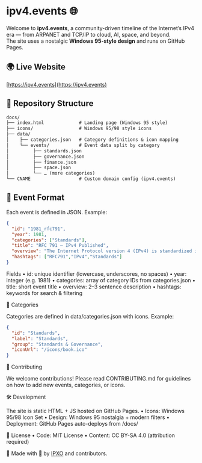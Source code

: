 # ipv4.events 🌐

Welcome to **ipv4.events**, a community-driven timeline of the Internet’s IPv4 era — from ARPANET and TCP/IP to cloud, AI, space, and beyond.  
The site uses a nostalgic **Windows 95-style design** and runs on GitHub Pages.

## 🌍 Live Website
[https://ipv4.events](https://ipv4.events)

## 📂 Repository Structure
```txt
docs/
├── index.html             # Landing page (Windows 95 style)
├── icons/                 # Windows 95/98 style icons
├── data/
│    ├── categories.json   # Category definitions & icon mapping
│    └── events/           # Event data split by category
│         ├── standards.json
│         ├── governance.json
│         ├── finance.json
│         ├── space.json
│         └── … (more categories)
└── CNAME                  # Custom domain config (ipv4.events)
```

## 📝 Event Format

Each event is defined in JSON. Example:

```json
{
  "id": "1981_rfc791",
  "year": 1981,
  "categories": ["Standards"],
  "title": "RFC 791 — IPv4 Published",
  "overview": "The Internet Protocol version 4 (IPv4) is standardized in RFC 791, defining the dominant packet format for decades.",
  "hashtags": ["RFC791","IPv4","Standards"]
}
```

Fields
	• id: unique identifier (lowercase, underscores, no spaces)
	• year: integer (e.g. 1981)
	• categories: array of category IDs from categories.json
	• title: short event title
	• overview: 2–3 sentence description
	• hashtags: keywords for search & filtering

📂 Categories

Categories are defined in data/categories.json with icons. Example:
```json
{
  "id": "Standards",
  "label": "Standards",
  "group": "Standards & Governance",
  "iconUrl": "/icons/book.ico"
}
```
🤝 Contributing

We welcome contributions!
Please read CONTRIBUTING.md for guidelines on how to add new events, categories, or icons.

🛠 Development

The site is static HTML + JS hosted on GitHub Pages.
	• Icons: Windows 95/98 Icon Set
	• Design: Windows 95 nostalgia + modern filters
	• Deployment: GitHub Pages auto-deploys from /docs/

📜 License
	• Code: MIT License
	• Content: CC BY-SA 4.0 (attribution required)

👾 Made with 💾 by [IPXO](https://www.ipxo.com) and contributors.
